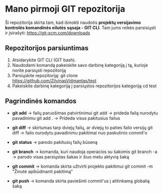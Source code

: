 # Mano pirmoji GIT repozitorija

Ši repozitorija skirta tam, kad išmokti naudotis **projektų versijavimo kontrolės komandinės eilutės sąsaja - GIT CLI**. Tam jums reikės parsisiųsti ir įsirašyti:
https://git-scm.com/downloads

## Repozitorijos parsiuntimas

1. Atsidarykite GIT CLI (GIT bash).
2. Naudodami komandą <cd> pakeiskite savo darbinę kategoriją į tą, kurioje norite parsiųsti repozitoriją
3. Parsiųskite repozitoriją:
  git clone https://github.com/ZilvinasVidmantas/test
4. Pakeiskite darbinę kategoriją į parsiųstos repozitorijos kategoriją
  cd test
## Pagrindinės komandos
  * **git add** -> failų paruošimas patvirtinimui
    git add <failo-pavadinimas> -> prideda failą nurodytu pavadinimu
    git add . -> Prideda visus pakitusius failus

 * **git diff** -> skirtumas tarp dviejų failų, ar dviejų to paties failo versijų
    git diff <failo-pavadinimas> ->  failo nurodytu pavadinimu pakitimai nuo paskutinio commit'o

 * **git status** -> parodo pakitusių failų būseną

 * **git branch** -> komanda, kuri naudoja operacios su šakomis
    git branch -a -> parodo visas parsiųstas šakas ir šiuo metu aktyvią šaką

 * **git commit** -> komanda skirta užtvirti projekto pakitimui
    git commit -m "Žinutė apibūdinanti pakitimą"

 * **git push** -> komanda skirta paviešinti commit'us į atitinkamą globalią šaką
